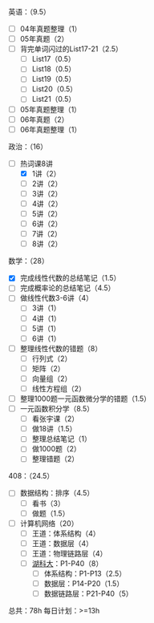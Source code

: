 
英语：（9.5）
- [ ] 04年真题整理（1）
- [ ] 05年真题（2）
- [ ] 背完单词闪过的List17-21（2.5）
	- [ ] List17（0.5）
	- [ ] List18（0.5）
	- [ ] List19（0.5）
	- [ ] List20（0.5）
	- [ ] List21（0.5）
- [ ] 05年真题整理（1）
- [ ] 06年真题（2）
- [ ] 06年真题整理（1）

政治：（16）
- [ ] 热词课8讲
	- [x] 1讲（2）
	- [ ] 2讲（2）
	- [ ] 3讲（2）
	- [ ] 4讲（2）
	- [ ] 5讲（2）
	- [ ] 6讲（2）
	- [ ] 7讲（2）
	- [ ] 8讲（2）

数学：（28）
- [x] 完成线性代数的总结笔记（1.5）
- [ ] 完成概率论的总结笔记（4.5）
- [ ] 做线性代数3-6讲（4）
	- [ ] 3讲（1）
	- [ ] 4讲（1）
	- [ ] 5讲（1）
	- [ ] 6讲（1）
- [ ] 整理线性代数的错题（8）
	- [ ] 行列式（2）
	- [ ] 矩阵（2）
	- [ ] 向量组（2）
	- [ ] 线性方程组（2）
- [ ] 整理1000题一元函数微分学的错题（1.5）
- [ ] 一元函数积分学（8.5）
	- [ ] 看张宇课（2）
	- [ ] 做18讲（1.5）
	- [ ] 整理总结笔记（1）
	- [ ] 做1000题（2）
	- [ ] 整理错题（2）

408：（24.5）
- [ ] 数据结构：排序（4.5）
	- [ ] 看书（3）
	- [ ] 做题（1.5）
- [ ] 计算机网络（20）
	- [ ] 王道：体系结构（4）
	- [ ] 王道：数据层（4）
	- [ ] 王道：物理链路层（4）
	- [ ] [湖科大](https://www.bilibili.com/video/BV1c4411d7jb)：P1-P40（8）
		- [ ] 体系结构：P1-P13（2.5）
		- [ ] 数据层：P14-P20（1.5）
		- [ ] 数据链路层：P21-P40（5）

总共：78h
每日计划：>=13h